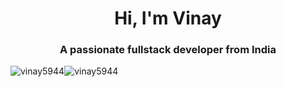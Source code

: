 <h1 align="center">Hi, I'm Vinay</h1>
<h3 align="center">A passionate fullstack developer from India</h3>




<div  style="display:flex">



  <img src="https://github-readme-stats.vercel.app/api/top-langs?username=vinay5944&show_icons=true&locale=en&layout=compact" alt="vinay5944" />

  <img src="https://github-readme-stats.vercel.app/api?username=vinay5944&show_icons=true&locale=en" alt="vinay5944" />

</div>

